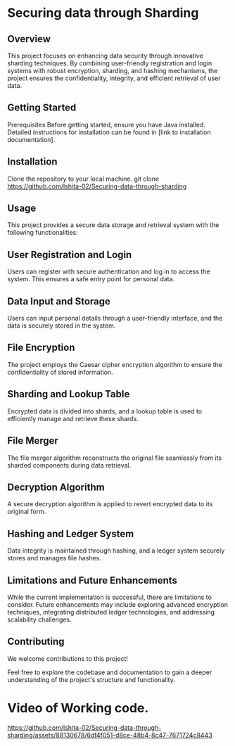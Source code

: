 # Securing data through Sharding 

## Overview
This project focuses on enhancing data security through innovative sharding techniques. By combining user-friendly registration and login systems with robust encryption, sharding, and hashing mechanisms, the project ensures the confidentiality, integrity, and efficient retrieval of user data.

## Getting Started
Prerequisites
Before getting started, ensure you have Java installed. Detailed instructions for installation can be found in [link to installation documentation].

## Installation
Clone the repository to your local machine.
git clone https://github.com/Ishita-02/Securing-data-through-sharding

## Usage
This project provides a secure data storage and retrieval system with the following functionalities:

## User Registration and Login
Users can register with secure authentication and log in to access the system. This ensures a safe entry point for personal data.

## Data Input and Storage
Users can input personal details through a user-friendly interface, and the data is securely stored in the system.

## File Encryption
The project employs the Caesar cipher encryption algorithm to ensure the confidentiality of stored information.

## Sharding and Lookup Table
Encrypted data is divided into shards, and a lookup table is used to efficiently manage and retrieve these shards.

## File Merger
The file merger algorithm reconstructs the original file seamlessly from its sharded components during data retrieval.

## Decryption Algorithm
A secure decryption algorithm is applied to revert encrypted data to its original form.

## Hashing and Ledger System
Data integrity is maintained through hashing, and a ledger system securely stores and manages file hashes.

## Limitations and Future Enhancements
While the current implementation is successful, there are limitations to consider. Future enhancements may include exploring advanced encryption techniques, integrating distributed ledger technologies, and addressing scalability challenges.

## Contributing
We welcome contributions to this project! 

Feel free to explore the codebase and documentation to gain a deeper understanding of the project's structure and functionality. 

# Video of Working code.

https://github.com/Ishita-02/Securing-data-through-sharding/assets/88130678/6df4f051-d8ce-48b4-8c47-7671724c8443

